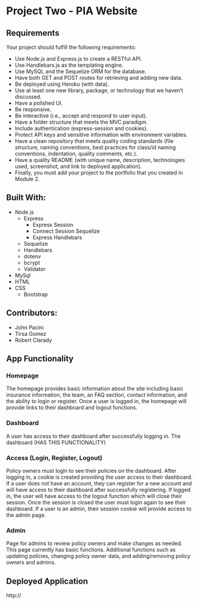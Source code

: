 # Project Two - PIA Website

## Requirements
Your project should fulfill the following requirements:

- Use Node.js and Express.js to create a RESTful API.
- Use Handlebars.js as the templating engine.
- Use MySQL and the Sequelize ORM for the database.
- Have both GET and POST routes for retrieving and adding new data.
- Be deployed using Heroku (with data).
- Use at least one new library, package, or technology that we haven’t discussed.
- Have a polished UI.
- Be responsive.
- Be interactive (i.e., accept and respond to user input).
- Have a folder structure that meets the MVC paradigm.
- Include authentication (express-session and cookies).
- Protect API keys and sensitive information with environment variables.
- Have a clean repository that meets quality coding standards (file structure, naming conventions, best practices for class/id naming conventions, indentation, quality comments, etc.).
- Have a quality README (with unique name, description, technologies used, screenshot, and link to deployed application).
- Finally, you must add your project to the portfolio that you created in Module 2.

## Built With:
- Node js
  - Express
    - Express Session
    - Connect Session Sequelize
    - Express Handlebars
  - Sequelize
  - Handlebars
  - dotenv
  - bcrypt
  - Validator
- MySql
- HTML
- CSS
  - Bootstrap

## Contributors:
- John Pacini
- Tirsa Gomez
- Robert Clarady

## App Functionality

### Homepage
The homepage provides basic information about the site including basic insurance information, the team, an FAQ section, contact information, and the ability to login or register.  Once a user is logged in, the homepage will provide links to their dashboard and logout functions.

### Dashboard
A user has access to their dashboard after successfully logging in.  The dashboard (HAS THIS FUNCTIONALITY)

### Access (Login, Register, Logout)
Policy owners must login to see their policies on the dashboard.  After logging in, a cookie is created providing the user access to their dashboard.  If a user does not have an account, they can register for a new account and will have access to their dashboard after successfully registering.  If logged in, the user will have access to the logout function which will close their session.  Once the session is closed the user must login again to see their dashboard.  If a user is an admin, their session cookie will provide access to the admin page.

### Admin
Page for admins to review policy owners and make changes as needed.  This page currently has basic functions.  Additional functions such as updating policies, changing policy owner data, and adding/removing policy owners and admins.

## Deployed Application
http://